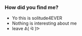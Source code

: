 ### How did you find me?
- Yo this is solitude4EVER
- Nothing is interesting about me
- leave ᕕ( ᐛ )ᕗ
